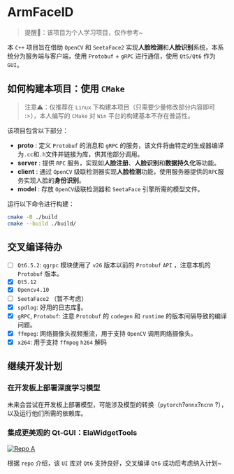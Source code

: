 # ArmFaceID

> 提醒🍏：该项目为个人学习项目，仅作参考~

本 `C++` 项目旨在借助 `OpenCV` 和 `SeetaFace2` 实现**人脸检测**和**人脸识别**系统，本系统分为服务端与客户端，使用 `Protobuf` + `gRPC` 进行通信，使用 `Qt5/Qt6` 作为 `GUI`。

## 如何构建本项目：使用 `CMake`

> 注意⚠️：仅推荐在 `Linux` 下构建本项目（只需要少量修改部分内容即可 :>），本人编写的 `CMake` 对 `Win` 平台的构建基本不存在普适性。

该项目包含以下部分：

- **proto** : 定义 `Protobuf` 的消息和 `gRPC` 的服务，该文件将由特定的生成器编译为`.cc`和`.h`文件并链接为库，供其他部分调用。
- **server** : 提供 `RPC` 服务，实现如**人脸注册**、**人脸识别**和**数据持久化**等功能。
- **client** : 通过 `OpenCV` 级联检测器实现**人脸检测**功能，使用服务器提供的`RPC`服务实现人脸的**身份识别**。
- **model** : 存放 `OpenCV`级联检测器和 `SeetaFace` 引擎所需的模型文件。

运行以下命令进行构建：

```bash
cmake -B ./build
cmake --build ./build/
```

## 交叉编译待办

  - [ ] `Qt6.5.2`: `qgrpc` 模块使用了 `v26` 版本以前的 `Protobuf` `API` ，注意本机的 `Protobuf` 版本。
  - [x] `Qt5.12`
  - [x] `Opencv4.10`
  - [ ] `SeetaFace2` （暂不考虑）
  - [x] `spdlog`: 好用的日志库🍎。
  - [x] `gRPC`, `Protobuf`: 注意 `Protobuf` 的 `codegen` 和 `runtime` 的版本间隔导致的编译问题。
  - [x] `ffmpeg`: 网络摄像头视频推流，用于支持 `OpenCV` 调用网络摄像头。
  - [x] `x264`: 用于支持 `ffmpeg` `h264` 解码 
  
## 继续开发计划

### 在开发板上部署深度学习模型

未来会尝试在开发板上部署模型，可能涉及模型的转换（`pytorch`?`onnx`?`ncnn` ?），以及运行他们所需的依赖库。

### 集成更美观的 Qt-GUI：ElaWidgetTools


<a href="https://github.com/Liniyous/ElaWidgetTools?tab=readme-ov-file">
  <img src="https://github-readme-stats.vercel.app/api/pin/?username=Liniyous&repo=ElaWidgetTools&theme=default" alt="Repo A" />
</a>

根据 `repo` 介绍，该 `UI` 库对 `Qt6` 支持良好，交叉编译 `Qt6` 成功后考虑纳入计划~
